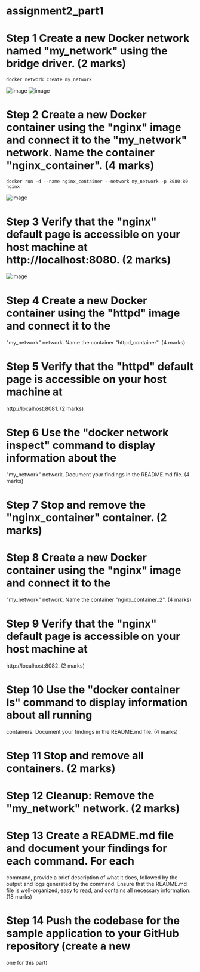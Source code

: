 # assignment2_part1

# Step 1 Create a new Docker network named "my_network" using the bridge driver. (2 marks)
```
docker network create my_network
```
![image](https://github.com/mwaqaskh/assignment2_part1/assets/39801941/13affeae-9290-4b11-aa19-bf256da95c62)
![image](https://github.com/mwaqaskh/assignment2_part1/assets/39801941/87f37827-c237-40ea-a60e-a30196a74b18)

# Step 2 Create a new Docker container using the "nginx" image and connect it to the "my_network" network. Name the container "nginx_container". (4 marks)
```
docker run -d --name nginx_container --network my_network -p 8080:80 nginx
```

![image](https://github.com/mwaqaskh/assignment2_part1/assets/39801941/e6ace9f5-0ab1-46f5-aa11-441cb19d8d41)

# Step 3 Verify that the "nginx" default page is accessible on your host machine at http://localhost:8080. (2 marks)

![image](https://github.com/mwaqaskh/assignment2_part1/assets/39801941/6778bb05-b920-4e01-9156-4cb47864534a)


# Step 4 Create a new Docker container using the "httpd" image and connect it to the
"my_network" network. Name the container "httpd_container". (4 marks)
# Step 5 Verify that the "httpd" default page is accessible on your host machine at
http://localhost:8081. (2 marks)
# Step 6 Use the "docker network inspect" command to display information about the
"my_network" network. Document your findings in the README.md file. (4 marks)
# Step 7 Stop and remove the "nginx_container" container. (2 marks)
# Step 8 Create a new Docker container using the "nginx" image and connect it to the
"my_network" network. Name the container "nginx_container_2". (4 marks)
# Step 9 Verify that the "nginx" default page is accessible on your host machine at
http://localhost:8082. (2 marks)
# Step 10 Use the "docker container ls" command to display information about all running
containers. Document your findings in the README.md file. (4 marks)
# Step 11 Stop and remove all containers. (2 marks)
# Step 12 Cleanup: Remove the "my_network" network. (2 marks)
# Step 13 Create a README.md file and document your findings for each command. For each
command, provide a brief description of what it does, followed by the output and logs
generated by the command. Ensure that the README.md file is well-organized, easy to
read, and contains all necessary information. (18 marks)
# Step 14 Push the codebase for the sample application to your GitHub repository (create a new
one for this part)
